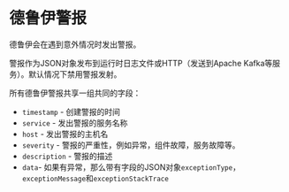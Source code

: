 # 德鲁伊警报

德鲁伊会在遇到意外情况时发出警报。

警报作为JSON对象发布到运行时日志文件或HTTP（发送到Apache Kafka等服务）。默认情况下禁用警报发射。

所有德鲁伊警报共享一组共同的字段：

- `timestamp` - 创建警报的时间
- `service` - 发出警报的服务名称
- `host` - 发出警报的主机名
- `severity` - 警报的严重性，例如异常，组件故障，服务故障等。
- `description` - 警报的描述
- `data`- 如果有异常，那么带有字段的JSON对象`exceptionType`，`exceptionMessage`和`exceptionStackTrace`